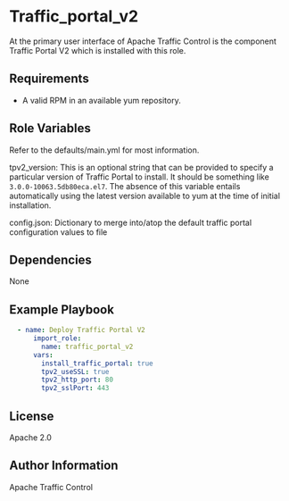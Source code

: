 <!--
    Licensed to the Apache Software Foundation (ASF) under one
    or more contributor license agreements.  See the NOTICE file
    distributed with this work for additional information
    regarding copyright ownership.  The ASF licenses this file
    to you under the Apache License, Version 2.0 (the
    "License"); you may not use this file except in compliance
    with the License.  You may obtain a copy of the License at

      http://www.apache.org/licenses/LICENSE-2.0

    Unless required by applicable law or agreed to in writing,
    software distributed under the License is distributed on an
    "AS IS" BASIS, WITHOUT WARRANTIES OR CONDITIONS OF ANY
    KIND, either express or implied.  See the License for the
    specific language governing permissions and limitations
    under the License.
-->
Traffic_portal_v2
=========

At the primary user interface of Apache Traffic Control is the component Traffic Portal V2 which is installed with this role.

Requirements
------------

* A valid RPM in an available yum repository.

Role Variables
--------------

Refer to the defaults/main.yml for most information.

tpv2_version: This is an optional string that can be provided to specify a particular version of Traffic Portal to install.  It should be something like `3.0.0-10063.5db80eca.el7`.  The absence of this variable entails automatically using the latest version available to yum at the time of initial installation.

config.json: Dictionary to merge into/atop the default traffic portal configuration values to file

Dependencies
------------

None

Example Playbook
----------------
```yaml
  - name: Deploy Traffic Portal V2
      import_role:
        name: traffic_portal_v2
      vars:
        install_traffic_portal: true
        tpv2_useSSL: true
        tpv2_http_port: 80
        tpv2_sslPort: 443
```

License
-------

Apache 2.0

Author Information
------------------

Apache Traffic Control
